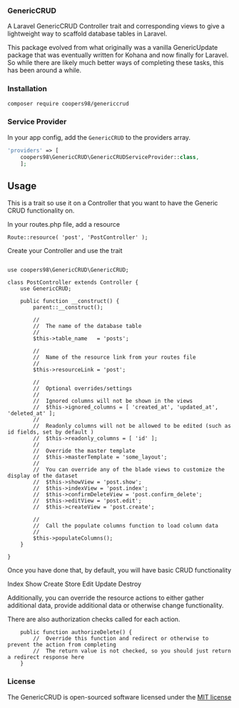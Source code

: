 ### GenericCRUD
A Laravel GenericCRUD Controller trait and corresponding views to give a lightweight way to scaffold database tables in Laravel.

This package evolved from what originally was a vanilla GenericUpdate package that was eventually written for Kohana and now finally
for Laravel.  So while there are likely much better ways of completing these tasks, this has been around a while.

### Installation

```sh
composer require coopers98/genericcrud
```

### Service Provider

In your app config, add the `GenericCRUD` to the providers array.

```php
'providers' => [
    coopers98\GenericCRUD\GenericCRUDServiceProvider::class,
    ];
```


Usage
-----

This is a trait so use it on a Controller that you want to have the Generic CRUD functionality on.

In your routes.php file, add a resource

```
Route::resource( 'post', 'PostController' );
```

Create your Controller and use the trait

```

use coopers98\GenericCRUD\GenericCRUD;

class PostController extends Controller {
	use GenericCRUD;

	public function __construct() {
		parent::__construct();

        //
        //  The name of the database table
        //
		$this->table_name   = 'posts';

		//
		//  Name of the resource link from your routes file
		//
		$this->resourceLink = 'post';

		//
		//  Optional overrides/settings
		//
		//  Ignored columns will not be shown in the views
	    //  $this->ignored_columns = [ 'created_at', 'updated_at', 'deleted_at' ];
	    //
	    //  Readonly columns will not be allowed to be edited (such as id fields, set by default )
	    //  $this->readonly_columns = [ 'id' ];
	    //
        //  Override the master template
		//  $this->masterTemplate = 'some_layout';
        //
        //  You can override any of the blade views to customize the display of the dataset
        //  $this->showView = 'post.show';
	    //  $this->indexView = 'post.index';
		//  $this->confirmDeleteView = 'post.confirm_delete';
		//  $this->editView = 'post.edit';
		//  $this->createView = 'post.create';

        //
        //  Call the populate columns function to load column data
        //
		$this->populateColumns();
	}

}
```

Once you have done that, by default, you will have basic CRUD functionality

Index
Show
Create
Store
Edit
Update
Destroy

Additionally, you can override the resource actions to either gather additional data, provide additional data or otherwise
change functionality.

There are also authorization checks called for each action.

```
	public function authorizeDelete() {
		//  Override this function and redirect or otherwise to prevent the action from completing
		//  The return value is not checked, so you should just return a redirect response here
	}
```


### License

The GenericCRUD is open-sourced software licensed under the [MIT license](http://opensource.org/licenses/MIT)
